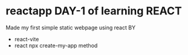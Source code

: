 # reactapp DAY-1 of learning REACT
Made my first simple static webpage using react
BY 
-  react-vite 
-  react npx create-my-app method
